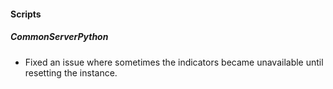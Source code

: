 
#### Scripts

##### CommonServerPython

- Fixed an issue where sometimes the indicators became unavailable until resetting the instance.
